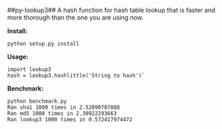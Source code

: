 ##py-lookup3##
A hash function for hash table lookup that is faster and more thorough than 
the one you are using now.

**Install:**

    python setup.py install

**Usage:**

    import lookup3
    hash = lookup3.hashlittle('String to hash')`

**Benchmark:**

    python benchmark.py
    Ran sha1 1000 times in 2.52090787888
    Ran md5 1000 times in 2.30922293663
    Ran lookup3 1000 times in 0.572417974472
